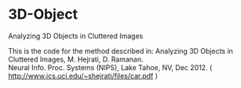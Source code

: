 3D-Object
=========

Analyzing 3D Objects in Cluttered Images

This is the code for the method described in:
Analyzing 3D Objects in Cluttered Images, M. Hejrati, D. Ramanan.  
Neural Info. Proc. Systems (NIPS), Lake Tahoe, NV, Dec 2012.
( http://www.ics.uci.edu/~shejrati/files/car.pdf )


